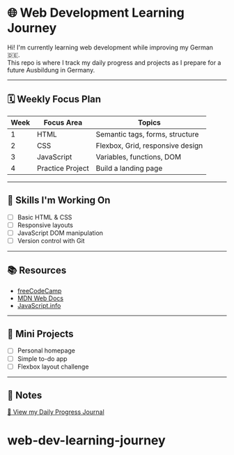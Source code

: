 # 🌐 Web Development Learning Journey

Hi! I'm currently learning web development while improving my German 🇩🇪.  
This repo is where I track my daily progress and projects as I prepare for a future Ausbildung in Germany.

---

## 🗓️ Weekly Focus Plan
| Week | Focus Area       | Topics                            |
|------|------------------|-----------------------------------|
| 1    | HTML             | Semantic tags, forms, structure   |
| 2    | CSS              | Flexbox, Grid, responsive design  |
| 3    | JavaScript       | Variables, functions, DOM         |
| 4    | Practice Project | Build a landing page              |

---

## 🧠 Skills I'm Working On
- [ ] Basic HTML & CSS
- [ ] Responsive layouts
- [ ] JavaScript DOM manipulation
- [ ] Version control with Git

---

## 📚 Resources
- [freeCodeCamp](https://www.freecodecamp.org/)
- [MDN Web Docs](https://developer.mozilla.org/)
- [JavaScript.info](https://javascript.info/)

---

## 🚀 Mini Projects
- [ ] Personal homepage
- [ ] Simple to-do app
- [ ] Flexbox layout challenge

---

## 📌 Notes
<a href="https://www.notion.so/Andrew-Kapteyn-s-Web-Dev-and-German-Language-Journal-21031db7531180918673c18ef24b4503?source=copy_link" target="_blank">📖 View my Daily Progress Journal</a>
# web-dev-learning-journey
